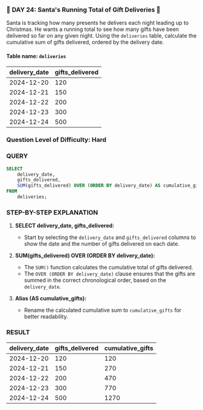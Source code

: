 ### 🎅 **DAY 24: Santa's Running Total of Gift Deliveries** 🎅

Santa is tracking how many presents he delivers each night leading up to Christmas. He wants a running total to see how many gifts have been delivered so far on any given night. Using the `deliveries` table, calculate the cumulative sum of gifts delivered, ordered by the delivery date.



#### **Table name: `deliveries`**

| delivery_date | gifts_delivered |
|---------------|-----------------|
| 2024-12-20    | 120             |
| 2024-12-21    | 150             |
| 2024-12-22    | 200             |
| 2024-12-23    | 300             |
| 2024-12-24    | 500             |



### **Question Level of Difficulty:** Hard


### **QUERY**
```sql
SELECT 
    delivery_date, 
    gifts_delivered, 
    SUM(gifts_delivered) OVER (ORDER BY delivery_date) AS cumulative_gifts
FROM 
    deliveries;
```


### **STEP-BY-STEP EXPLANATION** 

1. **SELECT delivery_date, gifts_delivered:**
   - Start by selecting the `delivery_date` and `gifts_delivered` columns to show the date and the number of gifts delivered on each date.

2. **SUM(gifts_delivered) OVER (ORDER BY delivery_date):**
   - The `SUM()` function calculates the cumulative total of gifts delivered.
   - The `OVER (ORDER BY delivery_date)` clause ensures that the gifts are summed in the correct chronological order, based on the `delivery_date`.

3. **Alias (AS cumulative_gifts):**
   - Rename the calculated cumulative sum to `cumulative_gifts` for better readability.


### **RESULT**

| delivery_date | gifts_delivered | cumulative_gifts |
|---------------|-----------------|------------------|
| 2024-12-20    | 120             | 120              |
| 2024-12-21    | 150             | 270              |
| 2024-12-22    | 200             | 470              |
| 2024-12-23    | 300             | 770              |
| 2024-12-24    | 500             | 1270             |

